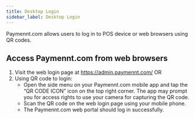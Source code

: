 ```yaml
---
title: Desktop Login
sidebar_label: Desktop Login
---
```


Paymennt.com allows users to log in to POS device or web browsers using QR codes.

## Access Paymennt.com from web browsers

1. Visit the web login page at https://admin.paymennt.com/ OR
2. Using QR code to login:
   * Open the side menu on your Paymennt.com mobile app and tap the “QR CODE ICON” icon on the top right corner. The app may prompt you for access rights to use your camera for capturing the QR code.
   * Scan the QR code on the web login page using your mobile phone.
   * The Paymennt.com web portal should log in successfully.
